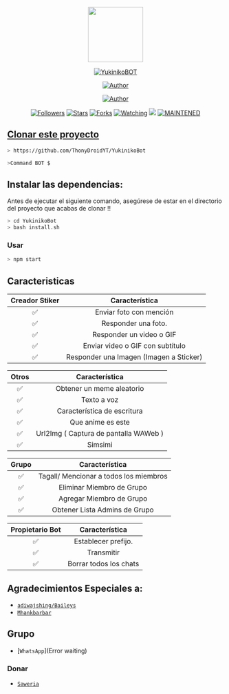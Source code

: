 <p align="center">
<img src="https://static.wikia.nocookie.net/kenja-no-mago/images/8/85/Sizilien_von_klode_1.jpg/revision/latest/top-crop/width/300/height/300?cb=20190417164406" width="128" height="128"/>
</p>
<p align="center">
<a href="#"><img title="YukinikoBOT" src="https://img.shields.io/badge/YukinikoBOT-green?colorA=%23ff0000&colorB=%23017e40&style=for-the-badge"></a>
</p>
<p align="center">
<a href="https://github.com/ThonyDroidYT"><img title="Author" src="https://avatars.githubusercontent.com/u/69366306?s=60&v=4?style=for-the-badge&logo=github"></a>
</p>
<p align="center">
<a href="#"><img title="Author" src="https://img.shields.io/badge/Author-green?colorA=%23ff0000&colorB=%23017e40&style=for-the-badge"></a>
</p>
<p align="center">
<a href="https://github.com/ThonyDroidYT/YukinikoBot/followers"><img title="Followers" src="https://img.shields.io/github/followers/XP-TN?color=blue&style=flat-square"></a>
<a href="https://github.com/ThonyDroidYT/YukinikoBot/stargazers/"><img title="Stars" src="https://img.shields.io/github/stars/XP-TN/XP-TNNBOT?color=red&style=flat-square"></a>
<a href="https://github.com/ThonyDroidYT/YukinikoBot/network/members"><img title="Forks" src="http://img.shields.io/github/forks/XP-TN/XP-TNNBOT?color=red&style=flat-square"></a>
<a href="https://github.com/ThonyDroidYT/YukinikoBot/watchers"><img title="Watching" src="https://img.shields.io/github/watchers/XP-TN/XP-TNNBOT?label=Watchers&color=blue&style=flat-square"></a>
<a href="https://hits.seeyoufarm.com"><img src="https://hits.seeyoufarm.com/api/count/incr/badge.svg?url=https%3A%2F%2Fgithub.com%2FXP-TN%2FXP-TNNBOT&count_bg=%2379C83D&title_bg=%23555555&icon=&icon_color=%23E7E7E7&title=Support&edge_flat=false"/></a>
<a href="#"><img title="MAINTENED" src="https://img.shields.io/badge/MAINTENED-YES-blue.svg"</a>
</p>

## Clonar este proyecto

```bash
> https://github.com/ThonyDroidYT/YukinikoBot
```

```bash
>Command BOT $
```

## Instalar las dependencias:
Antes de ejecutar el siguiente comando, asegúrese de estar en el directorio del proyecto que acabas de clonar !!

```bash
> cd YukinikoBot
> bash install.sh
```

### Usar
```bash
> npm start
```

## Caracteristicas

| Creador Stiker |               Característica           |
| :-----------: | :--------------------------------: |
|       ✅       | Enviar foto con mención         |
|       ✅       | Responder una foto.                   |
|       ✅       | Responder un video o GIF             |
|       ✅       | Enviar video o GIF con subtítulo   |
|       ✅       | Responder una Imagen (Imagen a Sticker)|

| Otros  |         Característica                          |
| :------------: | :---------------------------------------------: |
|       ✅        |   Obtener un meme aleatorio            |
|       ✅        |   Texto a voz                |
|       ✅        |   Característica de escritura				|
|       ✅        |   Que anime es este			|
|       ✅        |   Url2Img ( Captura de pantalla WAWeb )   |
|       ✅        |   Simsimi		                |

| Grupo |                     Característica               |
| :-----------: | :--------------------------------: |
|       ✅        |   Tagall/ Mencionar a todos los miembros       |
|       ✅        |   Eliminar Miembro de Grupo            |
|       ✅        |   Agregar Miembro de Grupo 	             |
|       ✅        |   Obtener Lista Admins de Grupo          |

| Propietario Bot |                      Característica           |
| :-----------: | :--------------------------------: |
|       ✅        |   Establecer prefijo.                        |
|       ✅        |   Transmitir                      |
|       ✅        |   Borrar todos los chats               |

## Agradecimientos Especiales a:
* [`adiwajshing/Baileys`](https://github.com/adiwajshing/Baileys)
* [`Mhankbarbar`](https://github.com/MhankBarBar)


## Grupo
* [`WhatsApp`](Error waiting)
### Donar
* [`Saweria`](https://saweria.co/donate/agung1)
